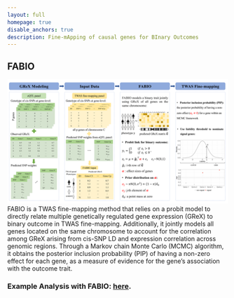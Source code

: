 ```yaml
---
layout: full
homepage: true
disable_anchors: true
description: Fine-mApping of causal genes for BInary Outcomes
---
```

## FABIO
![FABIO](FABIO_scheme.png)
FABIO is a TWAS fine-mapping method that relies on a probit model to directly relate multiple genetically regulated gene expression (GReX) to binary outcome in TWAS fine-mapping. Additionally, it jointly models all genes located on the same chromosome to account for the correlation among GReX arising from cis-SNP LD and expression correlation across genomic regions. Through a Markov chain Monte Carlo (MCMC) algorithm, it obtains the posterior inclusion probability (PIP) of having a non-zero effect for each gene, as a measure of evidence for the gene’s association with the outcome trait.

### Example Analysis with FABIO: [here](https://superggbond.github.io/FABIO/documentation/04_FABIO_Example.html).
